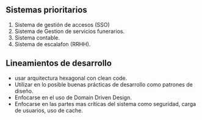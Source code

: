 ## Sistemas prioritarios
1. Sistema de gestión de accesos (SSO)
2. Sistema de Gestion de servicios funerarios.
3. Sistema contable.
4. Sistema de escalafon (RRHH).


## Lineamientos de desarrollo
- usar arquitectura hexagonal con clean code.
- Utilizar en lo posible buenas prácticas de desarrollo como patrones de diseño.
- Enfocarse en el uso de Domain Driven Design.
- Enfocarse en las partes mas críticas del sistema como seguridad, carga de usuarios, uso de cache.
